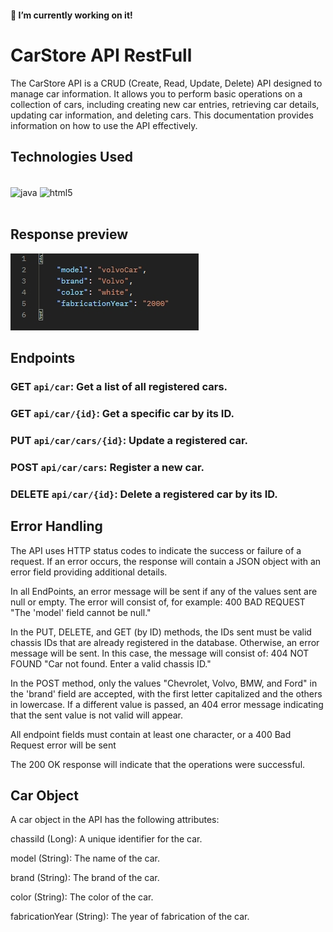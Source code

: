 #### 🔭 I’m currently working on it!

# CarStore API RestFull
The CarStore API is a CRUD (Create, Read, Update, Delete) API designed to manage car information. It allows you to perform basic operations on a collection of cars, including creating new car entries, retrieving car details, updating car information, and deleting cars. This documentation provides information on how to use the API effectively.

## Technologies Used
<div style="display: inline_block"><br/>    
     <img align="center" alt="java" src="https://img.shields.io/badge/Java-ED8B00?style=for-the-badge&logo=openjdk&logoColor=white" />
     <img align="center" alt="html5" src="https://img.shields.io/badge/Spring-6DB33F?style=for-the-badge&logo=spring&logoColor=white" /> 
</div><br>

## Response preview
![Screenshot](images/ex.jpg)


## Endpoints
### **GET** `api/car`: Get a list of all registered cars.

### **GET** `api/car/{id}`: Get a specific car by its ID.

### **PUT** `api/car/cars/{id}`: Update a registered car.

### **POST** `api/car/cars`: Register a new car.

### **DELETE** `api/car/{id}`: Delete a registered car by its ID.


## Error Handling
The API uses HTTP status codes to indicate the success or failure of a request. If an error occurs, the response will contain a JSON object with an error field providing additional details.

In all EndPoints, an error message will be sent if any of the values sent are null or empty. The error will consist of, for example: 400 BAD REQUEST "The 'model' field cannot be null."

In the PUT, DELETE, and GET (by ID) methods, the IDs sent must be valid chassis IDs that are already registered in the database. Otherwise, an error message will be sent. In this case, the message will consist of: 404 NOT FOUND "Car not found. Enter a valid chassis ID."

In the POST method, only the values "Chevrolet, Volvo, BMW, and Ford" in the 'brand' field are accepted, with the first letter capitalized and the others in lowercase. If a different value is passed, an 404 error message indicating that the sent value is not valid will appear.

All endpoint fields must contain at least one character, or a 400 Bad Request error will be sent

The 200 OK response will indicate that the operations were successful.
## Car Object
A car object in the API has the following attributes:

chassiId (Long): A unique identifier for the car.

model (String): The name of the car.

brand (String): The brand of the car.

color (String): The color of the car.

fabricationYear (String): The year of fabrication of the car.
